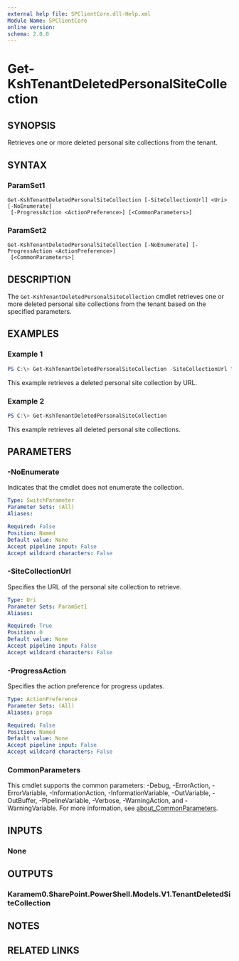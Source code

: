 ```yaml
---
external help file: SPClientCore.dll-Help.xml
Module Name: SPClientCore
online version:
schema: 2.0.0
---
```


# Get-KshTenantDeletedPersonalSiteCollection

## SYNOPSIS
Retrieves one or more deleted personal site collections from the tenant.

## SYNTAX

### ParamSet1
```
Get-KshTenantDeletedPersonalSiteCollection [-SiteCollectionUrl] <Uri> [-NoEnumerate]
 [-ProgressAction <ActionPreference>] [<CommonParameters>]
```

### ParamSet2
```
Get-KshTenantDeletedPersonalSiteCollection [-NoEnumerate] [-ProgressAction <ActionPreference>]
 [<CommonParameters>]
```

## DESCRIPTION
The `Get-KshTenantDeletedPersonalSiteCollection` cmdlet retrieves one or more deleted personal site collections from the tenant based on the specified parameters.

## EXAMPLES

### Example 1
```powershell
PS C:\> Get-KshTenantDeletedPersonalSiteCollection -SiteCollectionUrl "https://contoso-my.sharepoint.com/personal/meganb_contoso_onmicrosoft_com"
```

This example retrieves a deleted personal site collection by URL.

### Example 2
```powershell
PS C:\> Get-KshTenantDeletedPersonalSiteCollection
```

This example retrieves all deleted personal site collections.

## PARAMETERS

### -NoEnumerate
Indicates that the cmdlet does not enumerate the collection.

```yaml
Type: SwitchParameter
Parameter Sets: (All)
Aliases:

Required: False
Position: Named
Default value: None
Accept pipeline input: False
Accept wildcard characters: False
```

### -SiteCollectionUrl
Specifies the URL of the personal site collection to retrieve.

```yaml
Type: Uri
Parameter Sets: ParamSet1
Aliases:

Required: True
Position: 0
Default value: None
Accept pipeline input: False
Accept wildcard characters: False
```

### -ProgressAction
Specifies the action preference for progress updates.

```yaml
Type: ActionPreference
Parameter Sets: (All)
Aliases: proga

Required: False
Position: Named
Default value: None
Accept pipeline input: False
Accept wildcard characters: False
```

### CommonParameters
This cmdlet supports the common parameters: -Debug, -ErrorAction, -ErrorVariable, -InformationAction, -InformationVariable, -OutVariable, -OutBuffer, -PipelineVariable, -Verbose, -WarningAction, and -WarningVariable. For more information, see [about_CommonParameters](http://go.microsoft.com/fwlink/?LinkID=113216).

## INPUTS

### None
## OUTPUTS

### Karamem0.SharePoint.PowerShell.Models.V1.TenantDeletedSiteCollection
## NOTES

## RELATED LINKS

